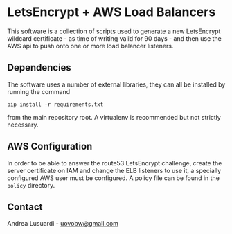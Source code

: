 # LetsEncrypt + AWS Load Balancers

This software is a collection of scripts used to generate a new LetsEncrypt
wildcard certificate - as time of writing valid for 90 days - and then use
the AWS api to push onto one or more load balancer listeners.

## Dependencies

The software uses a number of external libraries, they can all be installed by
running the command

```
pip install -r requirements.txt
```

from the main repository root. A virtualenv is recommended but not strictly
necessary.

## AWS Configuration

In order to be able to answer the route53 LetsEncrypt challenge, create
the server certificate on IAM and change the ELB listeners to use it, a specially
configured AWS user must be configured. A policy file can be found in the `policy`
directory.

## Contact

Andrea Lusuardi - uovobw@gmail.com
